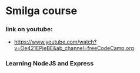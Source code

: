# Smilga course

### link on youtube:

- https://www.youtube.com/watch?v=Oe421EPjeBE&ab_channel=freeCodeCamp.org

### Learning NodeJS and Express